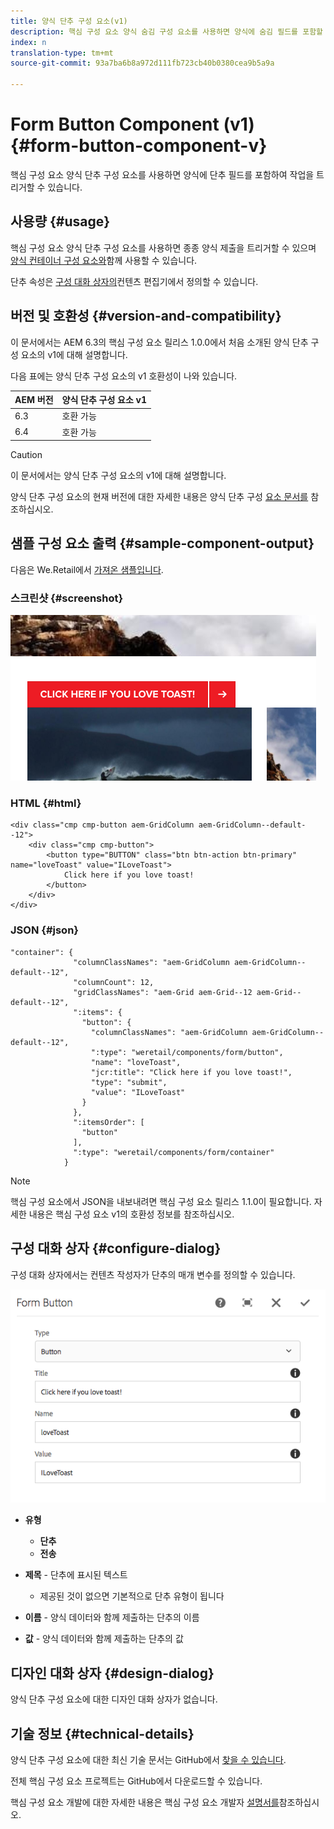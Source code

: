 ```yaml
---
title: 양식 단추 구성 요소(v1)
description: 핵심 구성 요소 양식 숨김 구성 요소를 사용하면 양식에 숨김 필드를 포함할 수 있습니다.
index: n
translation-type: tm+mt
source-git-commit: 93a7ba6b8a972d111fb723cb40b0380cea9b5a9a

---
```



# Form Button Component (v1) {#form-button-component-v}

핵심 구성 요소 양식 단추 구성 요소를 사용하면 양식에 단추 필드를 포함하여 작업을 트리거할 수 있습니다.

## 사용량 {#usage}

핵심 구성 요소 양식 단추 구성 요소를 사용하면 종종 양식 제출을 트리거할 수 있으며 [양식 컨테이너 구성 요소와](form-container-v1.md)함께 사용할 수 있습니다.

단추 속성은 [구성 대화 상자의](#configure-dialog)컨텐츠 편집기에서 정의할 수 있습니다.

## 버전 및 호환성 {#version-and-compatibility}

이 문서에서는 AEM 6.3의 핵심 구성 요소 릴리스 1.0.0에서 처음 소개된 양식 단추 구성 요소의 v1에 대해 설명합니다.

다음 표에는 양식 단추 구성 요소의 v1 호환성이 나와 있습니다.

| AEM 버전 | 양식 단추 구성 요소 v1 |
|--- |--- |
| 6.3 | 호환 가능 |
| 6.4 | 호환 가능 |

>[!CAUTION]
>
>이 문서에서는 양식 단추 구성 요소의 v1에 대해 설명합니다.
>
>양식 단추 구성 요소의 현재 버전에 대한 자세한 내용은 양식 단추 구성 [요소 문서를](/help/components/forms/form-button.md) 참조하십시오.

## 샘플 구성 요소 출력 {#sample-component-output}

다음은 We.Retail에서 [가져온 샘플입니다](https://helpx.adobe.com/experience-manager/6-4/sites/developing/using/we-retail.html).

### 스크린샷 {#screenshot}

![](/help/assets/chlimage_1-48.png)

### HTML {#html}

```
<div class="cmp cmp-button aem-GridColumn aem-GridColumn--default--12">
    <div class="cmp cmp-button">
        <button type="BUTTON" class="btn btn-action btn-primary" name="loveToast" value="ILoveToast">
            Click here if you love toast!
        </button>
    </div>
</div>
```

### JSON {#json}

```
"container": {
              "columnClassNames": "aem-GridColumn aem-GridColumn--default--12",
              "columnCount": 12,
              "gridClassNames": "aem-Grid aem-Grid--12 aem-Grid--default--12",
              ":items": {
                "button": {
                  "columnClassNames": "aem-GridColumn aem-GridColumn--default--12",
                  ":type": "weretail/components/form/button",
                  "name": "loveToast",
                  "jcr:title": "Click here if you love toast!",
                  "type": "submit",
                  "value": "ILoveToast"
                }
              },
              ":itemsOrder": [
                "button"
              ],
              ":type": "weretail/components/form/container"
            }
```

>[!NOTE]
>
>핵심 구성 요소에서 JSON을 내보내려면 핵심 구성 요소 릴리스 1.1.0이 필요합니다. 자세한 내용은 핵심 구성 요소 v1의 [](/help/versions.md) 호환성 정보를 참조하십시오.

## 구성 대화 상자 {#configure-dialog}

구성 대화 상자에서는 컨텐츠 작성자가 단추의 매개 변수를 정의할 수 있습니다.

![](/help/assets/chlimage_1-49.png)

* **유형**
   * **단추**
   * **전송**

* **제목** - 단추에 표시된 텍스트
   * 제공된 것이 없으면 기본적으로 단추 유형이 됩니다

* **이름** - 양식 데이터와 함께 제출하는 단추의 이름
* **값** - 양식 데이터와 함께 제출하는 단추의 값

## 디자인 대화 상자 {#design-dialog}

양식 단추 구성 요소에 대한 디자인 대화 상자가 없습니다.

## 기술 정보 {#technical-details}

양식 단추 구성 요소에 대한 최신 기술 문서는 GitHub에서 [찾을 수 있습니다](https://github.com/adobe/aem-core-wcm-components/tree/master/content/src/content/jcr_root/apps/core/wcm/components/form/button/v1/button).

전체 핵심 구성 요소 프로젝트는 GitHub에서 다운로드할 수 있습니다.

핵심 구성 요소 개발에 대한 자세한 내용은 핵심 구성 요소 개발자 [설명서를](/help/developing/overview.md)참조하십시오.
